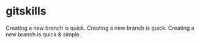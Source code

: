 # gitskills
Creating a new branch is quick.
Creating a new branch is quick.
Creating a new branch is quick & simple.
